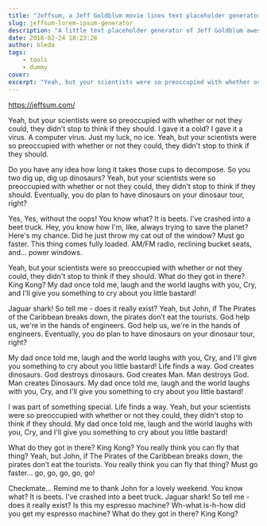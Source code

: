 ```yaml
---
title: "Jeffsum, a Jeff Goldblum movie lines text placeholder generator"
slug: jeffsum-lorem-ipsum-generator
description: "A little text placeholder generator of Jeff Goldblum awesomeness."
date: 2018-02-24 18:23:28
author: bleda
tags:
    - tools
    - dummy
cover:
excerpt: "Yeah, but your scientists were so preoccupied with whether or not they could, they didn't stop to think if they should. I gave it a cold? I gave it a virus. A computer virus. Just my luck, no ice. Yeah, but your scientists were so preoccupied with whether or not they could, they didn't stop to think if they should [...]"
---
```


https://jeffsum.com/

Yeah, but your scientists were so preoccupied with whether or not they could, they didn't stop to think if they should. I gave it a cold? I gave it a virus. A computer virus. Just my luck, no ice. Yeah, but your scientists were so preoccupied with whether or not they could, they didn't stop to think if they should.

Do you have any idea how long it takes those cups to decompose. So you two dig up, dig up dinosaurs? Yeah, but your scientists were so preoccupied with whether or not they could, they didn't stop to think if they should. Eventually, you do plan to have dinosaurs on your dinosaur tour, right?

Yes, Yes, without the oops! You know what? It is beets. I've crashed into a beet truck. Hey, you know how I'm, like, always trying to save the planet? Here's my chance. Did he just throw my cat out of the window? Must go faster. This thing comes fully loaded. AM/FM radio, reclining bucket seats, and... power windows.

Yeah, but your scientists were so preoccupied with whether or not they could, they didn't stop to think if they should. What do they got in there? King Kong? My dad once told me, laugh and the world laughs with you, Cry, and I'll give you something to cry about you little bastard!

Jaguar shark! So tell me - does it really exist? Yeah, but John, if The Pirates of the Caribbean breaks down, the pirates don’t eat the tourists. God help us, we're in the hands of engineers. God help us, we're in the hands of engineers. Eventually, you do plan to have dinosaurs on your dinosaur tour, right?

My dad once told me, laugh and the world laughs with you, Cry, and I'll give you something to cry about you little bastard! Life finds a way. God creates dinosaurs. God destroys dinosaurs. God creates Man. Man destroys God. Man creates Dinosaurs. My dad once told me, laugh and the world laughs with you, Cry, and I'll give you something to cry about you little bastard!

I was part of something special. Life finds a way. Yeah, but your scientists were so preoccupied with whether or not they could, they didn't stop to think if they should. My dad once told me, laugh and the world laughs with you, Cry, and I'll give you something to cry about you little bastard!

What do they got in there? King Kong? You really think you can fly that thing? Yeah, but John, if The Pirates of the Caribbean breaks down, the pirates don’t eat the tourists. You really think you can fly that thing? Must go faster... go, go, go, go, go!

Checkmate... Remind me to thank John for a lovely weekend. You know what? It is beets. I've crashed into a beet truck. Jaguar shark! So tell me - does it really exist? Is this my espresso machine? Wh-what is-h-how did you get my espresso machine? What do they got in there? King Kong?
